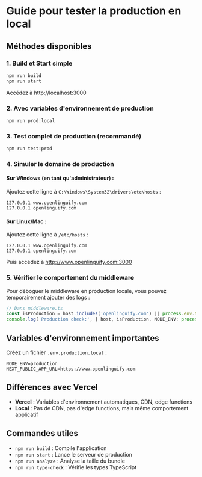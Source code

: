 # Guide pour tester la production en local

## Méthodes disponibles

### 1. Build et Start simple
```bash
npm run build
npm run start
```
Accédez à http://localhost:3000

### 2. Avec variables d'environnement de production
```bash
npm run prod:local
```

### 3. Test complet de production (recommandé)
```bash
npm run test:prod
```

### 4. Simuler le domaine de production

#### Sur Windows (en tant qu'administrateur) :
Ajoutez cette ligne à `C:\Windows\System32\drivers\etc\hosts` :
```
127.0.0.1 www.openlinguify.com
127.0.0.1 openlinguify.com
```

#### Sur Linux/Mac :
Ajoutez cette ligne à `/etc/hosts` :
```
127.0.0.1 www.openlinguify.com
127.0.0.1 openlinguify.com
```

Puis accédez à http://www.openlinguify.com:3000

### 5. Vérifier le comportement du middleware

Pour déboguer le middleware en production locale, vous pouvez temporairement ajouter des logs :

```typescript
// Dans middleware.ts
const isProduction = host.includes('openlinguify.com') || process.env.NODE_ENV === 'production';
console.log('Production check:', { host, isProduction, NODE_ENV: process.env.NODE_ENV });
```

## Variables d'environnement importantes

Créez un fichier `.env.production.local` :
```env
NODE_ENV=production
NEXT_PUBLIC_APP_URL=https://www.openlinguify.com
```

## Différences avec Vercel

- **Vercel** : Variables d'environnement automatiques, CDN, edge functions
- **Local** : Pas de CDN, pas d'edge functions, mais même comportement applicatif

## Commandes utiles

- `npm run build` : Compile l'application
- `npm run start` : Lance le serveur de production
- `npm run analyze` : Analyse la taille du bundle
- `npm run type-check` : Vérifie les types TypeScript